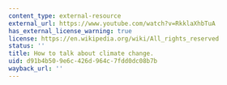 ```yaml
---
content_type: external-resource
external_url: https://www.youtube.com/watch?v=RkklaXhbTuA
has_external_license_warning: true
license: https://en.wikipedia.org/wiki/All_rights_reserved
status: ''
title: How to talk about climate change.
uid: d91b4b50-9e6c-426d-964c-7fdd0dc08b7b
wayback_url: ''
---
```

